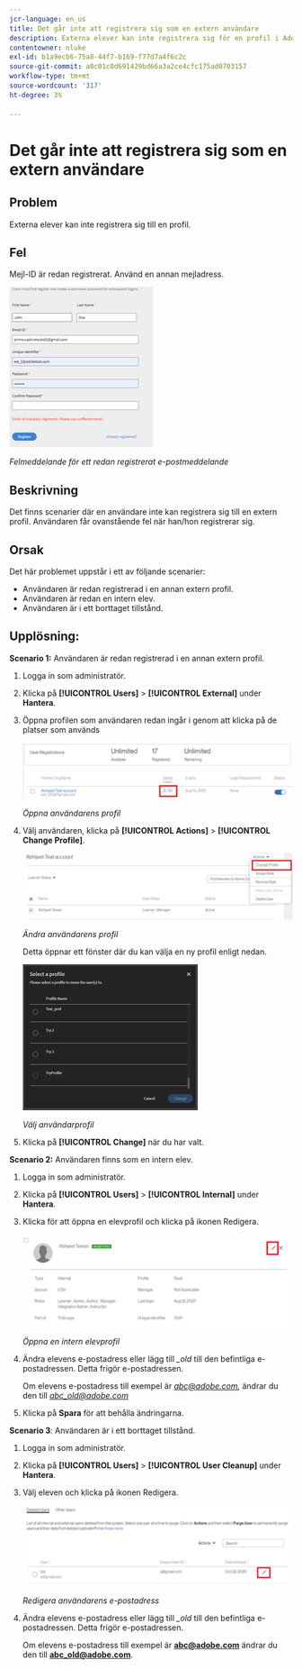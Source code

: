 ```yaml
---
jcr-language: en_us
title: Det går inte att registrera sig som en extern användare
description: Externa elever kan inte registrera sig för en profil i Adobe Learning Manager.
contentowner: nluke
exl-id: b1a9ecb6-75a8-44f7-b169-f77d7a4f6c2c
source-git-commit: a0c01c0d691429bd66a3a2ce4cfc175ad0703157
workflow-type: tm+mt
source-wordcount: '317'
ht-degree: 3%

---
```


# Det går inte att registrera sig som en extern användare

## Problem

Externa elever kan inte registrera sig till en profil.

## Fel

Mejl-ID är redan registrerat. Använd en annan mejladress.

![](assets/cp-register-profile.png)

*Felmeddelande för ett redan registrerat e-postmeddelande*

## Beskrivning

Det finns scenarier där en användare inte kan registrera sig till en extern profil. Användaren får ovanstående fel när han/hon registrerar sig.

## Orsak

Det här problemet uppstår i ett av följande scenarier:

* Användaren är redan registrerad i en annan extern profil.
* Användaren är redan en intern elev.
* Användaren är i ett borttaget tillstånd.

## Upplösning:

**Scenario 1:** Användaren är redan registrerad i en annan extern profil.

1. Logga in som administratör.
1. Klicka på **[!UICONTROL Users]** > **[!UICONTROL External]** under **Hantera**.
1. Öppna profilen som användaren redan ingår i genom att klicka på de platser som används

   ![](assets/cp-seats-used.png)

   *Öppna användarens profil*

1. Välj användaren, klicka på **[!UICONTROL Actions]** > **[!UICONTROL Change Profile]**.

   ![](assets/cp-change-profile.png)

   *Ändra användarens profil*

   Detta öppnar ett fönster där du kan välja en ny profil enligt nedan.

   ![](assets/cp-select-profiles.png)

   *Välj användarprofil*

1. Klicka på **[!UICONTROL Change]** när du har valt.

**Scenario 2:** Användaren finns som en intern elev.

1. Logga in som administratör.
1. Klicka på **[!UICONTROL Users]** > **[!UICONTROL Internal]** under **Hantera**.
1. Klicka för att öppna en elevprofil och klicka på ikonen Redigera.

   ![](assets/cp-internal-learner.png)

   *Öppna en intern elevprofil*

1. Ändra elevens e-postadress eller lägg till *_old* till den befintliga e-postadressen. Detta frigör e-postadressen.

   Om elevens e-postadress till exempel är *<abc@adobe.com>,* ändrar du den till *<abc_old@adobe.com>*

1. Klicka på **Spara** för att behålla ändringarna.

**Scenario 3**: Användaren är i ett borttaget tillstånd.

1. Logga in som administratör.
1. Klicka på **[!UICONTROL Users]** > **[!UICONTROL User Cleanup]** under **Hantera**.
1. Välj eleven och klicka på ikonen Redigera.

   ![](assets/cp-deleted-learner.png)

   *Redigera användarens e-postadress*

1. Ändra elevens e-postadress eller lägg till *_old* till den befintliga e-postadressen. Detta frigör e-postadressen.

   Om elevens e-postadress till exempel är **<abc@adobe.com>** ändrar du den till **<abc_old@adobe.com>**.
